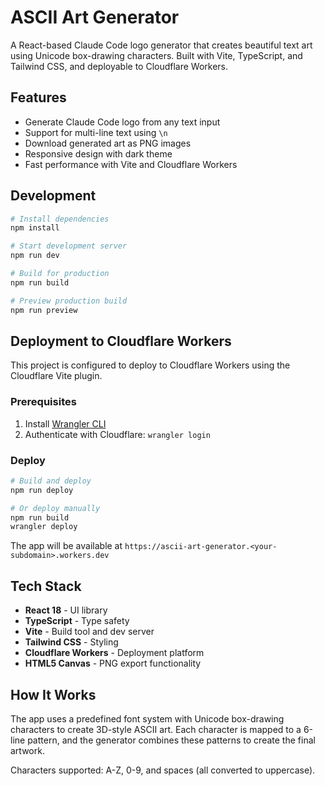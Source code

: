 # ASCII Art Generator

A React-based Claude Code logo generator that creates beautiful text art using Unicode box-drawing characters. Built with Vite, TypeScript, and Tailwind CSS, and deployable to Cloudflare Workers.

## Features

- Generate Claude Code logo from any text input
- Support for multi-line text using `\n`
- Download generated art as PNG images
- Responsive design with dark theme
- Fast performance with Vite and Cloudflare Workers

## Development

```bash
# Install dependencies
npm install

# Start development server
npm run dev

# Build for production
npm run build

# Preview production build
npm run preview
```

## Deployment to Cloudflare Workers

This project is configured to deploy to Cloudflare Workers using the Cloudflare Vite plugin.

### Prerequisites

1. Install [Wrangler CLI](https://developers.cloudflare.com/workers/wrangler/install-and-update/)
2. Authenticate with Cloudflare: `wrangler login`

### Deploy

```bash
# Build and deploy
npm run deploy

# Or deploy manually
npm run build
wrangler deploy
```

The app will be available at `https://ascii-art-generator.<your-subdomain>.workers.dev`

## Tech Stack

- **React 18** - UI library
- **TypeScript** - Type safety
- **Vite** - Build tool and dev server
- **Tailwind CSS** - Styling
- **Cloudflare Workers** - Deployment platform
- **HTML5 Canvas** - PNG export functionality

## How It Works

The app uses a predefined font system with Unicode box-drawing characters to create 3D-style ASCII art. Each character is mapped to a 6-line pattern, and the generator combines these patterns to create the final artwork.

Characters supported: A-Z, 0-9, and spaces (all converted to uppercase).